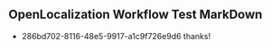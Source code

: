## OpenLocalization Workflow Test MarkDown
* 286bd702-8116-48e5-9917-a1c9f726e9d6 
thanks!<!--HONumber=Mar16_HO2-->
